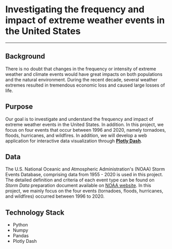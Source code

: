 # **Investigating the frequency and impact of extreme weather events in the United States**

----------

## Background

There is no doubt that changes in the frequency or intensity of extreme weather and climate events would have great impacts on both populations and the natural environment. During the recent decade, several weather extremes resulted in tremendous economic loss and caused large losses of life. 

## Purpose

Our goal is to investigate and understand the frequency and impact of extreme weather events in the United States. In addition. In this project, we focus on four events that occur between 1996 and 2020, namely tornadoes, floods, hurricanes, and wildfires. In addition, we will develop a web application for interactive data visualization through **[Plotly Dash](https://plotly.com/dash/)**.

## Data

The U.S. National Oceanic and Atmospheric Administration's (NOAA) Storm Events Database, comprising data from 1955 - 2020 is used in this project. The detailed definition and criteria of each event type can be found on *Storm Data* preparation document available on [NOAA website](https://www.nws.noaa.gov/directives/sym/pd01016005curr.pdf). In this project, we mainly focus on the four events (tornadoes, floods, hurricanes, and wildfires) occurred between 1996 to 2020.

## Technology Stack

* Python
* Numpy
* Pandas
* Plotly Dash